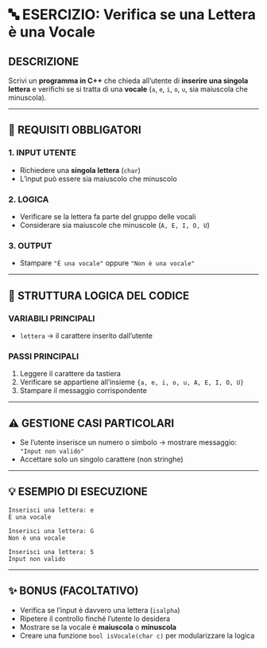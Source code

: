 # 🔤 ESERCIZIO: Verifica se una Lettera è una Vocale

## DESCRIZIONE  
Scrivi un **programma in C++** che chieda all’utente di **inserire una singola lettera** e verifichi se si tratta di una **vocale** (`a`, `e`, `i`, `o`, `u`, sia maiuscola che minuscola).

---

## 📌 REQUISITI OBBLIGATORI

### 1. INPUT UTENTE
- Richiedere una **singola lettera** (`char`)
- L’input può essere sia maiuscolo che minuscolo

### 2. LOGICA
- Verificare se la lettera fa parte del gruppo delle vocali
- Considerare sia maiuscole che minuscole (`A, E, I, O, U`)

### 3. OUTPUT
- Stampare `"È una vocale"` oppure `"Non è una vocale"`

---

## 🔁 STRUTTURA LOGICA DEL CODICE

### VARIABILI PRINCIPALI
- `lettera` → il carattere inserito dall’utente

### PASSI PRINCIPALI
1. Leggere il carattere da tastiera
2. Verificare se appartiene all’insieme `{a, e, i, o, u, A, E, I, O, U}`
3. Stampare il messaggio corrispondente

---

## ⚠️ GESTIONE CASI PARTICOLARI

- Se l’utente inserisce un numero o simbolo → mostrare messaggio: `"Input non valido"`
- Accettare solo un singolo carattere (non stringhe)

---

## 💡 ESEMPIO DI ESECUZIONE
```
Inserisci una lettera: e
È una vocale
```

```
Inserisci una lettera: G
Non è una vocale
```

```
Inserisci una lettera: 5
Input non valido
```

---

## ✨ BONUS (FACOLTATIVO)
- Verifica se l’input è davvero una lettera (`isalpha`)
- Ripetere il controllo finché l’utente lo desidera
- Mostrare se la vocale è **maiuscola** o **minuscola**
- Creare una funzione `bool isVocale(char c)` per modularizzare la logica
